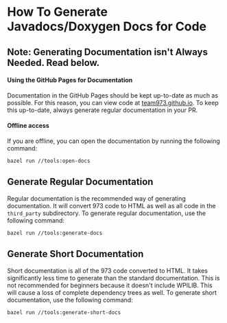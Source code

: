 # How To Generate Javadocs/Doxygen Docs for Code

## Note: Generating Documentation isn't Always Needed. Read below.

#### Using the GitHub Pages for Documentation

Documentation in the GitHub Pages should be kept up-to-date as much as possible. For this reason, you can view code at [team973.github.io](team973.github.io). To keep this up-to-date, always generate regular documentation in your PR.

#### Offline access

If you are offline, you can open the documentation by running the following command:

    bazel run //tools:open-docs

## Generate Regular Documentation

Regular documentation is the recommended way of generating documentation. It will convert 973 code to HTML as well as all code in the `third_party` subdirectory. To generate regular documentation, use the following command:

    bazel run //tools:generate-docs

## Generate Short Documentation

Short documentation is all of the 973 code converted to HTML. It takes significantly less time to generate than the standard documentation. This is not recommended for beginners because it doesn't include WPILIB. This will cause a loss of complete dependency trees as well. To generate short documentation, use the following command:

    bazel run //tools:generate-short-docs
